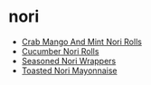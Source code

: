 # nori

 * [Crab Mango And Mint Nori Rolls](index/c/crab-mango-and-mint-nori-rolls-100728.json)
 * [Cucumber Nori Rolls](index/c/cucumber-nori-rolls-102219.json)
 * [Seasoned Nori Wrappers](index/s/seasoned-nori-wrappers-238541.json)
 * [Toasted Nori Mayonnaise](index/t/toasted-nori-mayonnaise.json)
